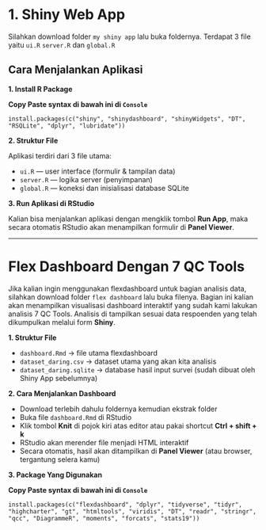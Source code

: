 # 1. Shiny Web App

Silahkan download folder `my shiny app` lalu buka foldernya. Terdapat 3 file yaitu `ui.R` `server.R` dan `global.R`

## Cara Menjalankan Aplikasi

**1. Install R Package**

  **Copy Paste syntax di bawah ini di `Console`**
  
  `install.packages(c("shiny", "shinydashboard", "shinyWidgets", "DT", "RSQLite", "dplyr", "lubridate"))`

**2. Struktur File**

  Aplikasi terdiri dari 3 file utama:

  - `ui.R` — user interface (formulir & tampilan data)
  - `server.R` — logika server (penyimpanan)
  - `global.R` — koneksi dan inisialisasi database SQLite

**3. Run Aplikasi di RStudio**

  Kalian bisa menjalankan aplikasi dengan mengklik tombol **Run App**, maka secara otomatis RStudio akan menampilkan formulir di **Panel Viewer**.

  ---

# Flex Dashboard Dengan 7 QC Tools

  Jika kalian ingin menggunakan flexdashboard untuk bagian analisis data, silahkan download folder `flex dashboard` lalu buka filenya. Bagian ini kalian akan menampilkan visualisasi dashboard interaktif yang sudah kami lakukan analisis 7 QC Tools. Analisis di tampilkan sesuai
  data respoenden yang telah dikumpulkan melalui form **Shiny**.

**1. Struktur File**
     
  - `dashboard.Rmd` → file utama flexdashboard
  - `dataset_daring.csv` → dataset utama yang akan kita analisis
  - `dataset_daring.sqlite` → database hasil input survei (sudah dibuat oleh Shiny App sebelumnya)
    
**2. Cara Menjalankan Dashboard**

  - Download terlebih dahulu foldernya kemudian ekstrak folder
  - Buka file `dashboard.Rmd` di RStudio
  - Klik tombol **Knit** di pojok kiri atas editor atau pakai shortcut **Ctrl + shift + k**
  - RStudio akan merender file menjadi HTML interaktif
  - Secara otomatis, hasil akan ditampilkan di **Panel Viewer** (atau browser, tergantung selera kamu)

**3. Package Yang Digunakan**

  **Copy Paste syntax di bawah ini di `Console`**
  
  `install.packages(c("flexdashboard", "dplyr", "tidyverse", "tidyr", "highcharter", "gt", "htmltools", "viridis", "DT", "readr", "stringr", "qcc", "DiagrammeR", "moments", "forcats", "stats19"))`

   
  
